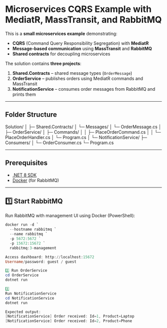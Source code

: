 # Microservices CQRS Example with MediatR, MassTransit, and RabbitMQ

This is a **small microservices example** demonstrating:

- **CQRS** (Command Query Responsibility Segregation) with **MediatR**  
- **Message-based communication** using **MassTransit** and **RabbitMQ**  
- **Shared contracts** for decoupling microservices  

The solution contains **three projects**:

1. **Shared.Contracts** – shared message types (`OrderMessage`)  
2. **OrderService** – publishes orders using MediatR commands and MassTransit  
3. **NotificationService** – consumes order messages from RabbitMQ and prints them  

---

## Folder Structure

Solution/
│
├─ Shared.Contracts/
│ └─ Messages/
│ └─ OrderMessage.cs
│
├─ OrderService/
│ ├─ Commands/
│ │ ├─ PlaceOrderCommand.cs
│ │ └─ PlaceOrderHandler.cs
│ └─ Program.cs
│
└─ NotificationService/
├─ Consumers/
│ └─ OrderConsumer.cs
└─ Program.cs


---

## Prerequisites

- [.NET 8 SDK](https://dotnet.microsoft.com/en-us/download/dotnet/8.0)  
- [Docker](https://www.docker.com/) (for RabbitMQ)  

---

## 1️⃣ Start RabbitMQ

Run RabbitMQ with management UI using Docker (PowerShell):

```powershell
docker run -d `
  --hostname rabbitmq `
  --name rabbitmq `
  -p 5672:5672 `
  -p 15672:15672 `
  rabbitmq:3-management

Access dashboard: http://localhost:15672
Username/password: guest / guest

2️⃣ Run OrderService
cd OrderService
dotnet run

3️⃣
Run NotificationService
cd NotificationService
dotnet run

Expected output:
[NotificationService] Order received: Id=1, Product=Laptop
[NotificationService] Order received: Id=2, Product=Phone

